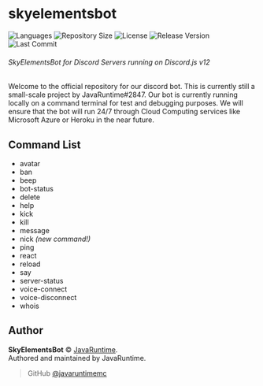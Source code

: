 # skyelementsbot

![Languages](https://img.shields.io/github/languages/top/javaruntimemc/skyelements) ![Repository Size](https://img.shields.io/github/repo-size/javaruntimemc/skyelements) ![License](https://img.shields.io/github/license/javaruntimemc/skyelements) ![Release Version](https://img.shields.io/github/v/release/javaruntimemc/skyelements?include_prereleases) ![Last Commit](https://img.shields.io/github/last-commit/javaruntimemc/skyelements)

###### SkyElementsBot for Discord Servers running on Discord.js v12

Welcome to the official repository for our discord bot. This is currently still a small-scale project by JavaRuntime#2847. Our bot is currently running locally on a command terminal for test and debugging purposes. We will ensure that the bot will run 24/7 through Cloud Computing services like Microsoft Azure or Heroku in the near future.

## Command List

* avatar
* ban
* beep
* bot-status
* delete
* help
* kick
* kill
* message
* nick *(new command!)*
* ping
* react
* reload
* say
* server-status
* voice-connect
* voice-disconnect
* whois

## Author

**SkyElementsBot** © [JavaRuntime](https://github.com/javaruntimemc).  
Authored and maintained by JavaRuntime.
> GitHub [@javaruntimemc](https://github.com/javaruntimemc)
